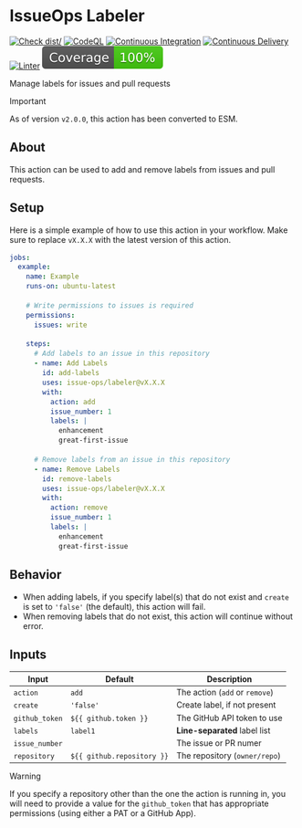 # IssueOps Labeler

[![Check dist/](https://github.com/issue-ops/labeler/actions/workflows/check-dist.yml/badge.svg)](https://github.com/issue-ops/labeler/actions/workflows/check-dist.yml)
[![CodeQL](https://github.com/issue-ops/labeler/actions/workflows/codeql.yml/badge.svg)](https://github.com/issue-ops/labeler/actions/workflows/codeql.yml)
[![Continuous Integration](https://github.com/issue-ops/labeler/actions/workflows/continuous-integration.yml/badge.svg)](https://github.com/issue-ops/labeler/actions/workflows/continuous-integration.yml)
[![Continuous Delivery](https://github.com/issue-ops/labeler/actions/workflows/continuous-delivery.yml/badge.svg)](https://github.com/issue-ops/labeler/actions/workflows/continuous-delivery.yml)
[![Linter](https://github.com/issue-ops/labeler/actions/workflows/linter.yml/badge.svg)](https://github.com/issue-ops/labeler/actions/workflows/linter.yml)
[![Code Coverage](./badges/coverage.svg)](./badges/coverage.svg)

Manage labels for issues and pull requests

> [!IMPORTANT]
>
> As of version `v2.0.0`, this action has been converted to ESM.

## About

This action can be used to add and remove labels from issues and pull requests.

## Setup

Here is a simple example of how to use this action in your workflow. Make sure
to replace `vX.X.X` with the latest version of this action.

```yaml
jobs:
  example:
    name: Example
    runs-on: ubuntu-latest

    # Write permissions to issues is required
    permissions:
      issues: write

    steps:
      # Add labels to an issue in this repository
      - name: Add Labels
        id: add-labels
        uses: issue-ops/labeler@vX.X.X
        with:
          action: add
          issue_number: 1
          labels: |
            enhancement
            great-first-issue

      # Remove labels from an issue in this repository
      - name: Remove Labels
        id: remove-labels
        uses: issue-ops/labeler@vX.X.X
        with:
          action: remove
          issue_number: 1
          labels: |
            enhancement
            great-first-issue
```

## Behavior

- When adding labels, if you specify label(s) that do not exist and `create` is
  set to `'false'` (the default), this action will fail.
- When removing labels that do not exist, this action will continue without
  error.

## Inputs

| Input          | Default                    | Description                    |
| -------------- | -------------------------- | ------------------------------ |
| `action`       | `add`                      | The action (`add` or `remove`) |
| `create`       | `'false'`                  | Create label, if not present   |
| `github_token` | `${{ github.token }}`      | The GitHub API token to use    |
| `labels`       | `label1`                   | **Line-separated** label list  |
| `issue_number` |                            | The issue or PR numer          |
| `repository`   | `${{ github.repository }}` | The repository (`owner/repo`)  |

> [!WARNING]
>
> If you specify a repository other than the one the action is running in, you
> will need to provide a value for the `github_token` that has appropriate
> permissions (using either a PAT or a GitHub App).

